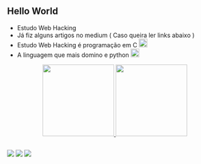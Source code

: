 ## Hello World

- Estudo Web Hacking
- Já fiz alguns artigos no medium ( Caso queira ler links abaixo )
- Estudo Web Hacking é programação em C <img height="20" width="20" src="https://cdn.jsdelivr.net/gh/devicons/devicon/icons/c/c-original.svg" />
- A linguagem que mais domino e python <img height="20" width="20" src="https://cdn.jsdelivr.net/gh/devicons/devicon/icons/python/python-original.svg" />

<div align="center">
  <a href="https://github.com/DiperBlue">
  <img height="167em" src="https://github-readme-stats.vercel.app/api?username=Diperblue&show_icons=true&theme=aura&include_all_commits=true&count_private=true"/>
  <img height="167em" src="https://github-readme-stats.vercel.app/api/top-langs/?username=DiperBlue&layout=compact&langs_count=7&theme=aura"/>
</div>
  
  ##
  
<div>
  <a href="https://instagram.com/d1perblue.asm" target="_blank"><img src="https://img.shields.io/badge/-Instagram-%23E4405F?style=for-the-badge&logo=instagram&logoColor=white" target="_blank"></a>
  <a href="https://d1perblue.medium.com/" target="_blank" ><img src="https://img.shields.io/badge/Medium-12100E?style=for-the-badge&logo=medium&logoColor=white" target="_blank"></a> 
  <a href="https://twitter.com/D1perBlue" target="_blank"><img src="https://img.shields.io/badge/Twitter-1DA1F2?style=for-the-badge&logo=twitter&logoColor=white" target="_blank"></a>
</div>
